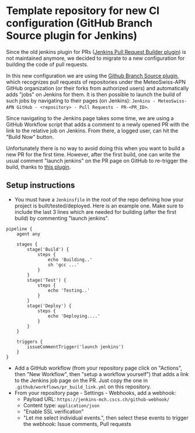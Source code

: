 # Template repository for new CI configuration (GitHub Branch Source plugin for Jenkins)

Since the old jenkins plugin for PRs ([Jenkins Pull Request Builder plugin](https://plugins.jenkins.io/ghprb/)) is not maintained anymore, we decided to migrate to a new configuration for building the code of pull requests.

In this new configuration we are using the [Github Branch Source plugin](https://plugins.jenkins.io/github-branch-source/), which recognizes pull requests of repositories under the MeteoSwiss-APN GitHub organization (or their forks from authorized users) and automatically adds "jobs" on Jenkins for them. It is then possible to launch the build of such jobs by navigating to their pages (on Jenkins): `Jenkins - MeteoSwiss-APN GitHub - <repository> - Pull Requests - PR-<PR_ID>`.

Since navigating to the Jenkins page takes some time, we are using a GitHub Workflow script that adds a comment to a newly opened PR with the link to the relative job on Jenkins. From there, a logged user, can hit the "Build Now" button.

Unfortunately there is no way to avoid doing this when you want to build a new PR for the first time. However, after the first build, one can write the usual comment "launch jenkins" on the PR page on GitHub to re-trigger the build, thanks to [this plugin](https://github.com/jenkinsci/pipeline-github-plugin).

## Setup instructions

- You must have a `Jenkinsfile` in the root of the repo defining how your project is built/tested/deployed. Here is an example one. Make sure to include the last 3 lines which are needed for building (after the first build) by commenting "launch jenkins".
```
pipeline {
    agent any

    stages {
        stage('Build') {
            steps {
                echo 'Building..'
                sh 'gcc ...'
            }
        }
        stage('Test') {
            steps {
                echo 'Testing..'
            }
        }
        stage('Deploy') {
            steps {
                echo 'Deploying....'
            }
        }
    }
    
    triggers {
        issueCommentTrigger('launch jenkins')
    }
}
```
- Add a GitHub workflow (from your repository page click on "Actions", then "New Workflow", then "setup a workflow yourself") that adds a link to the Jenkins job page on the PR. Just copy the one in `.github/workflows/pr_build_link.yml` on this repository.
- From your repository page - Settings - Webhooks, add a webhook:
  - Payload URL: `https://jenkins-mch.cscs.ch/github-webhook/`
  - Content type: `application/json`
  - "Enable SSL verification"
  - "Let me select individual events.", then select these events to trigger the webhook: Issue comments, Pull requests
